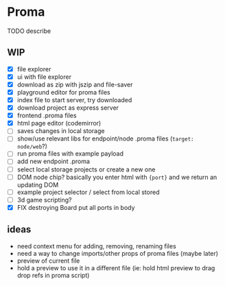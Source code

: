 # Proma

TODO describe

## WIP

- [x] file explorer
- [x] ui with file explorer
- [x] download as zip with jszip and file-saver
- [x] playground editor for proma files
- [x] index file to start server, try downloaded
- [x] download project as express server
- [x] frontend .proma files
- [x] html page editor (codemirror)
- [ ] saves changes in local storage
- [ ] show/use relevant libs for endpoint/node .proma files (`target: node/web`?)
- [ ] run proma files with example payload
- [ ] add new endpoint .proma
- [ ] select local storage projects or create a new one
- [ ] DOM node chip? basically you enter html with `{port}` and we return an updating DOM
- [ ] example project selector / select from local stored
- [ ] 3d game scripting?
- [x] FIX destroying Board put all ports in body

## ideas
- need context menu for adding, removing, renaming files
- need a way to change imports/other props of proma files (maybe later)
- preview of current file
- hold a preview to use it in a different file (ie: hold html preview to drag drop refs in proma script)
